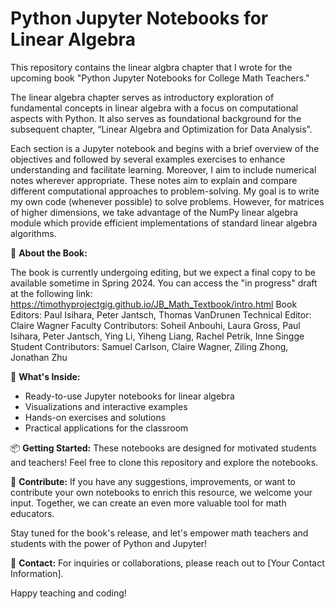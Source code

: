 # Python Jupyter Notebooks for Linear Algebra

This repository contains the linear algbra chapter that I wrote for the upcoming book "Python Jupyter Notebooks for College Math Teachers." 

The linear algebra chapter serves as introductory exploration of fundamental concepts in linear algebra with a focus on computational aspects with Python. It also serves as foundational background for the subsequent chapter, “Linear Algebra and Optimization for Data Analysis”.

Each section is a Jupyter notebook and begins with a brief overview of the objectives and followed by several examples exercises to enhance understanding and facilitate learning. Moreover, I aim to include numerical notes wherever appropriate. These notes aim to explain and compare different computational approaches to problem-solving. My goal is to write my own code (whenever possible) to solve problems. However, for matrices of higher dimensions, we take advantage of the NumPy linear algebra module which provide efficient implementations of standard linear algebra algorithms.


📘 **About the Book:**

The book is currently undergoing editing, but we expect a final copy to be available sometime in Spring 2024.
You can access the "in progress" draft at the following link: https://timothyprojectgig.github.io/JB_Math_Textbook/intro.html
Book Editors: Paul Isihara, Peter Jantsch, Thomas VanDrunen
Technical Editor: Claire Wagner
Faculty Contributors: Soheil Anbouhi, Laura Gross, Paul Isihara, Peter Jantsch, Ying Li, Yiheng Liang, Rachel Petrik, Inne Singge
Student Contributors: Samuel Carlson, Claire Wagner, Ziling Zhong, Jonathan Zhu



🚀 **What's Inside:**
- Ready-to-use Jupyter notebooks for linear algebra
- Visualizations and interactive examples
- Hands-on exercises and solutions
- Practical applications for the classroom


📦 **Getting Started:**
These notebooks are designed for motivated students and teachers! Feel free to clone this repository and explore the notebooks.

📝 **Contribute:**
If you have any suggestions, improvements, or want to contribute your own notebooks to enrich this resource, we welcome your input. Together, we can create an even more valuable tool for math educators.

Stay tuned for the book's release, and let's empower math teachers and students with the power of Python and Jupyter!

📧 **Contact:**
For inquiries or collaborations, please reach out to [Your Contact Information].

Happy teaching and coding!
